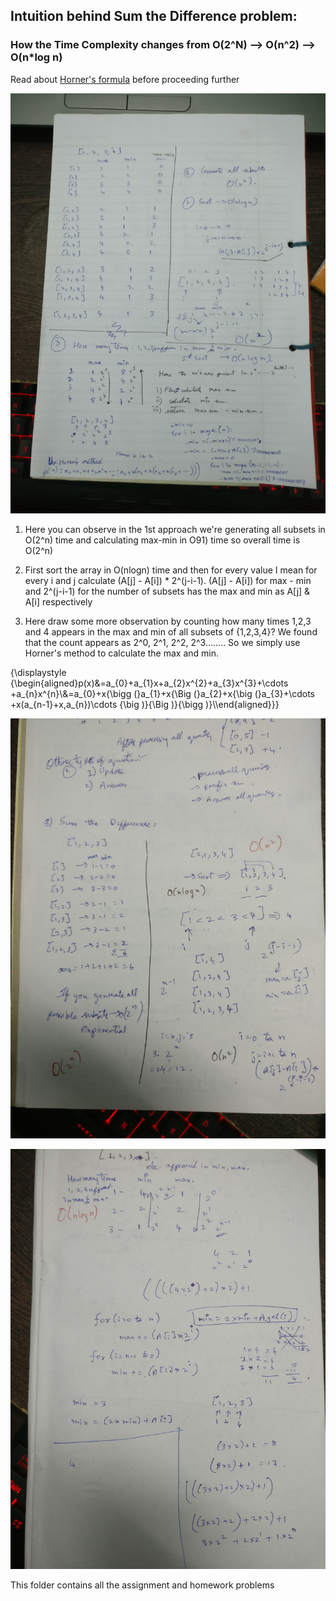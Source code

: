 

## Intuition behind Sum the Difference problem:

### How the Time Complexity changes from O(2^N) --> O(n^2) --> O(n*log n) 

Read about [Horner's formula](https://en.wikipedia.org/wiki/Horner%27s_method) before proceeding further

![Sum the Difference 1](img/Sum%20the%20difference.jpg)

1) Here you can observe in the 1st approach we're generating all subsets in O(2^n) time and calculating max-min in O91) time so overall time is O(2^n)

2) First sort the array in O(nlogn) time and then for every value I mean for every i and j calculate (A[j] - A[i]) * 2^(j-i-1).
(A[j] - A[i]) for max - min and 2^(j-i-1) for the number of subsets has the max and min as A[j] & A[i] respectively

3) Here draw some more observation by counting how many times 1,2,3 and 4 appears in the max and min of all subsets of {1,2,3,4}?
We found that the count appears as 2^0, 2^1, 2^2, 2^3........ So we simply use Horner's method to calculate the max and min. 

{\displaystyle {\begin{aligned}p(x)&=a_{0}+a_{1}x+a_{2}x^{2}+a_{3}x^{3}+\cdots +a_{n}x^{n}\\&=a_{0}+x{\bigg (}a_{1}+x{\Big (}a_{2}+x{\big (}a_{3}+\cdots +x(a_{n-1}+x\,a_{n})\cdots {\big )}{\Big )}{\bigg )}\\\end{aligned}}}


![Sum the Difference 1](img/Sum%20the%20difference%201.jpg)

![Sum the Difference 1](img/Sum%20the%20difference%202.jpg)







This folder contains all the assignment and homework problems
